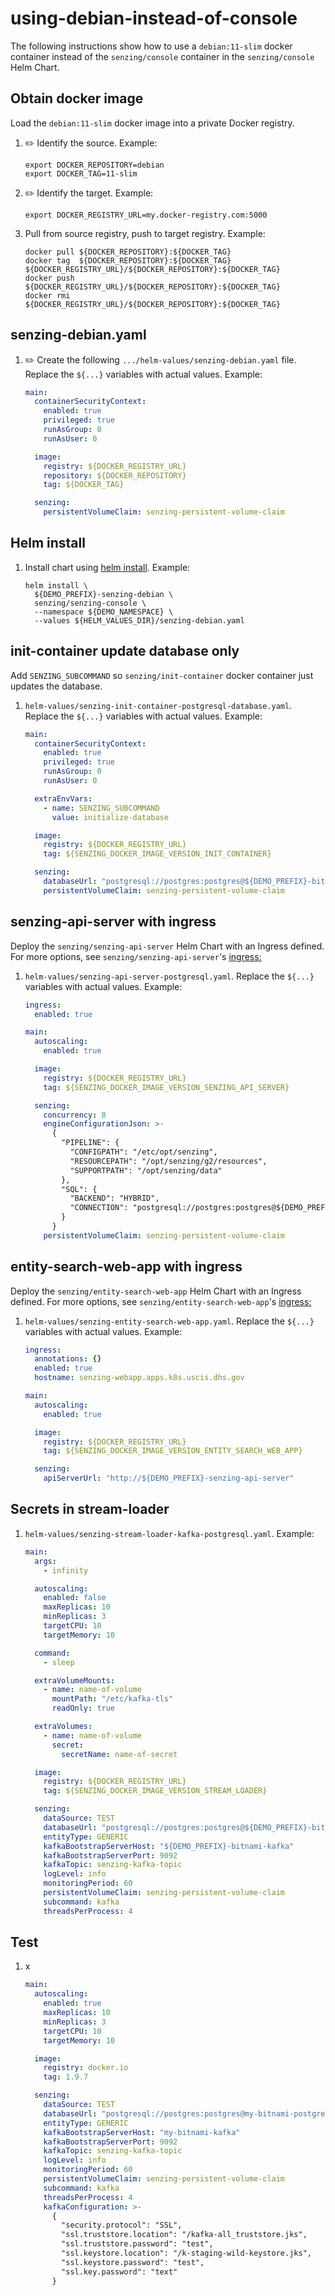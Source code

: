 # using-debian-instead-of-console

The following instructions show how to use a `debian:11-slim` docker container
instead of the `senzing/console` container in the `senzing/console` Helm Chart.

## Obtain docker image

Load the `debian:11-slim` docker image into a private Docker registry.

1. :pencil2: Identify the source.
   Example:

   ```console
   export DOCKER_REPOSITORY=debian
   export DOCKER_TAG=11-slim
   ```

1. :pencil2: Identify the target.
   Example:

   ```console
   export DOCKER_REGISTRY_URL=my.docker-registry.com:5000
   ```

1. Pull from source registry, push to target registry.
   Example:

   ```console
   docker pull ${DOCKER_REPOSITORY}:${DOCKER_TAG}
   docker tag  ${DOCKER_REPOSITORY}:${DOCKER_TAG} ${DOCKER_REGISTRY_URL}/${DOCKER_REPOSITORY}:${DOCKER_TAG}
   docker push                               ${DOCKER_REGISTRY_URL}/${DOCKER_REPOSITORY}:${DOCKER_TAG}
   docker rmi                                ${DOCKER_REGISTRY_URL}/${DOCKER_REPOSITORY}:${DOCKER_TAG}
   ```

## senzing-debian.yaml

1. :pencil2: Create the following `.../helm-values/senzing-debian.yaml` file.
   Replace the `${...}` variables with actual values.
   Example:

   ```yaml
   main:
     containerSecurityContext:
       enabled: true
       privileged: true
       runAsGroup: 0
       runAsUser: 0

     image:
       registry: ${DOCKER_REGISTRY_URL}
       repository: ${DOCKER_REPOSITORY}
       tag: ${DOCKER_TAG}

     senzing:
       persistentVolumeClaim: senzing-persistent-volume-claim
   ```

## Helm install

1. Install chart using
   [helm install](https://helm.sh/docs/helm/helm_install/).
   Example:

   ```console
   helm install \
     ${DEMO_PREFIX}-senzing-debian \
     senzing/senzing-console \
     --namespace ${DEMO_NAMESPACE} \
     --values ${HELM_VALUES_DIR}/senzing-debian.yaml
   ```

## init-container update database only

Add `SENZING_SUBCOMMAND` so `senzing/init-container` docker container just updates the database.

1. `helm-values/senzing-init-container-postgresql-database.yaml`.
   Replace the `${...}` variables with actual values.
   Example:

   ```yaml
   main:
     containerSecurityContext:
       enabled: true
       privileged: true
       runAsGroup: 0
       runAsUser: 0

     extraEnvVars:
       - name: SENZING_SUBCOMMAND
         value: initialize-database

     image:
       registry: ${DOCKER_REGISTRY_URL}
       tag: ${SENZING_DOCKER_IMAGE_VERSION_INIT_CONTAINER}

     senzing:
       databaseUrl: "postgresql://postgres:postgres@${DEMO_PREFIX}-bitnami-postgresql:5432/G2"
       persistentVolumeClaim: senzing-persistent-volume-claim
   ```

## senzing-api-server with ingress

Deploy the `senzing/senzing-api-server` Helm Chart with an Ingress defined.
For more options, see `senzing/senzing-api-server`'s
[ingress:](https://github.com/senzing-garage/charts/blob/1d0b26c90858498c6e29c39ccf948c0959836f75/charts/senzing-api-server/values.yaml#L413-L510)

1. `helm-values/senzing-api-server-postgresql.yaml`.
   Replace the `${...}` variables with actual values.
   Example:

   ```yaml
   ingress:
     enabled: true

   main:
     autoscaling:
       enabled: true

     image:
       registry: ${DOCKER_REGISTRY_URL}
       tag: ${SENZING_DOCKER_IMAGE_VERSION_SENZING_API_SERVER}

     senzing:
       concurrency: 8
       engineConfigurationJson: >-
         {
           "PIPELINE": {
             "CONFIGPATH": "/etc/opt/senzing",
             "RESOURCEPATH": "/opt/senzing/g2/resources",
             "SUPPORTPATH": "/opt/senzing/data"
           },
           "SQL": {
             "BACKEND": "HYBRID",
             "CONNECTION": "postgresql://postgres:postgres@${DEMO_PREFIX}-bitnami-postgresql:5432:G2"
           }
         }
       persistentVolumeClaim: senzing-persistent-volume-claim
   ```

## entity-search-web-app with ingress

Deploy the `senzing/entity-search-web-app` Helm Chart with an Ingress defined.
For more options, see `senzing/entity-search-web-app`'s
[ingress:](https://github.com/senzing-garage/charts/blob/1d0b26c90858498c6e29c39ccf948c0959836f75/charts/senzing-entity-search-web-app/values.yaml#L386-L483)

1. `helm-values/senzing-entity-search-web-app.yaml`.
   Replace the `${...}` variables with actual values.
   Example:

   ```yaml
   ingress:
     annotations: {}
     enabled: true
     hostname: senzing-webapp.apps.k8s.uscis.dhs.gov

   main:
     autoscaling:
       enabled: true

     image:
       registry: ${DOCKER_REGISTRY_URL}
       tag: ${SENZING_DOCKER_IMAGE_VERSION_ENTITY_SEARCH_WEB_APP}

     senzing:
       apiServerUrl: "http://${DEMO_PREFIX}-senzing-api-server"
   ```

## Secrets in stream-loader

1. `helm-values/senzing-stream-loader-kafka-postgresql.yaml`.
   Example:

   ```yaml
   main:
     args:
       - infinity

     autoscaling:
       enabled: false
       maxReplicas: 10
       minReplicas: 3
       targetCPU: 10
       targetMemory: 10

     command:
       - sleep

     extraVolumeMounts:
       - name: name-of-volume
         mountPath: "/etc/kafka-tls"
         readOnly: true

     extraVolumes:
       - name: name-of-volume
         secret:
           secretName: name-of-secret

     image:
       registry: ${DOCKER_REGISTRY_URL}
       tag: ${SENZING_DOCKER_IMAGE_VERSION_STREAM_LOADER}

     senzing:
       dataSource: TEST
       databaseUrl: "postgresql://postgres:postgres@${DEMO_PREFIX}-bitnami-postgresql:5432/G2"
       entityType: GENERIC
       kafkaBootstrapServerHost: "${DEMO_PREFIX}-bitnami-kafka"
       kafkaBootstrapServerPort: 9092
       kafkaTopic: senzing-kafka-topic
       logLevel: info
       monitoringPeriod: 60
       persistentVolumeClaim: senzing-persistent-volume-claim
       subcommand: kafka
       threadsPerProcess: 4
   ```

## Test

1. x

   ```yaml
   main:
     autoscaling:
       enabled: true
       maxReplicas: 10
       minReplicas: 3
       targetCPU: 10
       targetMemory: 10

     image:
       registry: docker.io
       tag: 1.9.7

     senzing:
       dataSource: TEST
       databaseUrl: "postgresql://postgres:postgres@my-bitnami-postgresql:5432/G2"
       entityType: GENERIC
       kafkaBootstrapServerHost: "my-bitnami-kafka"
       kafkaBootstrapServerPort: 9092
       kafkaTopic: senzing-kafka-topic
       logLevel: info
       monitoringPeriod: 60
       persistentVolumeClaim: senzing-persistent-volume-claim
       subcommand: kafka
       threadsPerProcess: 4
       kafkaConfiguration: >-
         {
           "security.protocol": "SSL",
           "ssl.truststore.location": "/kafka-all_truststore.jks",
           "ssl.truststore.password": "test",
           "ssl.keystore.location": "/k-staging-wild-keystore.jks",
           "ssl.keystore.password": "test",
           "ssl.key.password": "text"
         }
   ```
